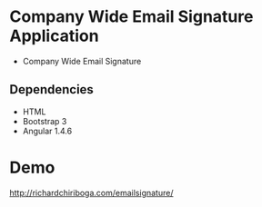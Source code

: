 # Company Wide Email Signature Application

* Company Wide Email Signature

## Dependencies
* HTML
* Bootstrap 3
* Angular 1.4.6

# Demo
http://richardchiriboga.com/emailsignature/
